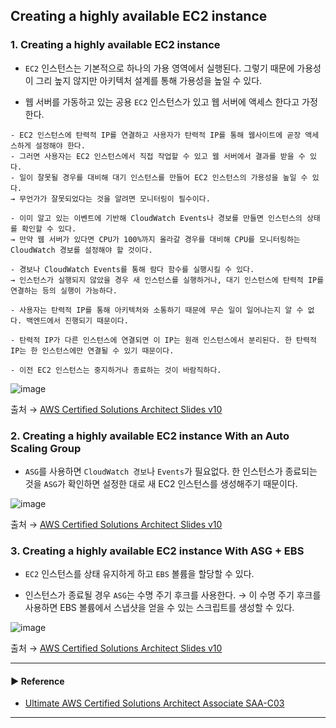 ## Creating a highly available EC2 instance
### 1. Creating a highly available EC2 instance
- `EC2` 인스턴스는 기본적으로 하나의 가용 영역에서 실행된다. 그렇기 때문에 가용성이 그리 높지 않지만 아키텍처 설계를 통해 가용성을 높일 수 있다.

- 웹 서버를 가동하고 있는 공용 `EC2` 인스턴스가 있고 웹 서버에 액세스 한다고 가정한다.
~~~
- EC2 인스턴스에 탄력적 IP를 연결하고 사용자가 탄력적 IP를 통해 웹사이트에 곧장 액세스하게 설정해야 한다.
- 그러면 사용자는 EC2 인스턴스에서 직접 작업할 수 있고 웹 서버에서 결과를 받을 수 있다.
- 일이 잘못될 경우를 대비해 대기 인스턴스를 만들어 EC2 인스턴스의 가용성을 높일 수 있다.
→ 무언가가 잘못되었다는 것을 알려면 모니터링이 필수이다. 

- 이미 알고 있는 이벤트에 기반해 CloudWatch Events나 경보를 만들면 인스턴스의 상태를 확인할 수 있다.
→ 만약 웹 서버가 있다면 CPU가 100%까지 올라갈 경우를 대비해 CPU를 모니터링하는 CloudWatch 경보를 설정해야 할 것이다.

- 경보나 CloudWatch Events를 통해 람다 함수를 실행시킬 수 있다.
→ 인스턴스가 실행되지 않았을 경우 새 인스턴스를 실행하거나, 대기 인스턴스에 탄력적 IP를 연결하는 등의 실행이 가능하다.

- 사용자는 탄력적 IP를 통해 아키텍처와 소통하기 때문에 무슨 일이 일어나는지 알 수 없다. 백엔드에서 진행되기 때문이다.

- 탄력적 IP가 다른 인스턴스에 연결되면 이 IP는 원래 인스턴스에서 분리된다. 한 탄력적 IP는 한 인스턴스에만 연결될 수 있기 때문이다.

- 이전 EC2 인스턴스는 중지하거나 종료하는 것이 바람직하다.
~~~

![image](https://github.com/sanguk2794/AWS/assets/97398071/1dbbb12f-a180-4805-a03c-a53fc2dd0e43)

출처 → [AWS Certified Solutions Architect Slides v10](https://courses.datacumulus.com/downloads/certified-solutions-architect-pn9/)

### 2. Creating a highly available EC2 instance With an Auto Scaling Group
- `ASG`를 사용하면 `CloudWatch 경보`나 `Events`가 필요없다. 한 인스턴스가 종료되는 것을 `ASG`가 확인하면 설정한 대로 새 EC2 인스턴스를 생성해주기 때문이다.

![image](https://github.com/sanguk2794/AWS/assets/97398071/cc93ce66-1596-45fd-a51e-8902cb2f63a7)

출처 → [AWS Certified Solutions Architect Slides v10](https://courses.datacumulus.com/downloads/certified-solutions-architect-pn9/)

### 3. Creating a highly available EC2 instance With ASG + EBS
- `EC2` 인스턴스를 상태 유지하게 하고 `EBS` 볼륨을 할당할 수 있다.

- 인스턴스가 종료될 경우 `ASG`는 수명 주기 후크를 사용한다.
→ 이 수명 주기 후크를 사용하면 EBS 볼륨에서 스냅샷을 얻을 수 있는 스크립트를 생성할 수 있다.

![image](https://github.com/sanguk2794/AWS/assets/97398071/6d57d44d-bcd1-4587-9dde-7d8abfcbb1b1)

출처 → [AWS Certified Solutions Architect Slides v10](https://courses.datacumulus.com/downloads/certified-solutions-architect-pn9/)

---
#### ▶ Reference
- [Ultimate AWS Certified Solutions Architect Associate SAA-C03](https://www.udemy.com/course/aws-certified-solutions-architect-associate-saa-c03/)
---